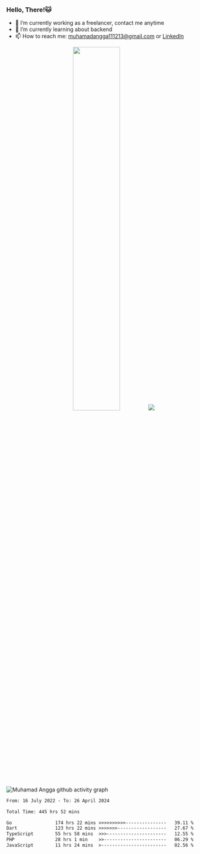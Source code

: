 
### Hello, There!🐱

- 🔭 I’m currently working as a freelancer, contact me anytime
- 🌱 I’m currently learning about backend
- 📫 How to reach me: [muhamadangga111213@gmail.com](mailto:muhamadangga111213@gmail.com) or [LinkedIn](https://www.linkedin.com/in/muhamad-angga)

<p align="center">
    <img width="49.5%" src="https://github-readme-stats.vercel.app/api?username=muhangga&count_private=true&theme=ocean_dark&show_icons=true" />
    &nbsp;
    <img src="https://github-readme-stats.vercel.app/api/top-langs/?username=muhangga&langs_count=8&layout=compact&theme=ocean_dark&show_icons=true" />
</p>

![Muhamad Angga github activity graph](https://github-readme-activity-graph.cyclic.app/graph?username=muhangga&custom_title=Angga&color=708090&theme=github-dark)


<!--START_SECTION:waka-->

```txt
From: 16 July 2022 - To: 26 April 2024

Total Time: 445 hrs 52 mins

Go                174 hrs 22 mins >>>>>>>>>>---------------   39.11 %
Dart              123 hrs 22 mins >>>>>>>------------------   27.67 %
TypeScript        55 hrs 58 mins  >>>----------------------   12.55 %
PHP               28 hrs 1 min    >>-----------------------   06.29 %
JavaScript        11 hrs 24 mins  >------------------------   02.56 %
```

<!--END_SECTION:waka-->
